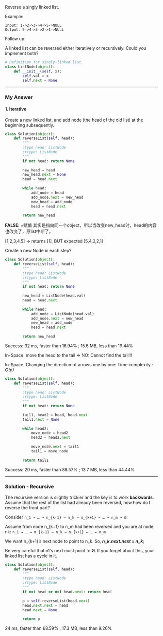 Reverse a singly linked list.

Example:
```
Input: 1->2->3->4->5->NULL
Output: 5->4->3->2->1->NULL
```

Follow up:

A linked list can be reversed either iteratively or recursively. Could you implement both?

```python
# Definition for singly-linked list.
class ListNode(object):
    def __init__(self, x):
        self.val = x
        self.next = None
```

---
### My Answer
#### 1. Iterative
Create a new linked list, and add node (the head of the old list) at the beginning subsequently.

```python
class Solution(object):
    def reverseList(self, head):
        """
        :type head: ListNode
        :rtype: ListNode
        """
        if not head: return None
        
        new_head = head
        new_head.next = None
        head = head.next
        
        while head:
            add_node = head
            add_node.next = new_head
            new_head = add_node
            head = head.next
            
        return new_head
```        
**FALSE**: =赋值 其实是指向同一个object，所以当改变new_head时，head的内容也改变了，原list中断了。

[1,2,3,4,5] -> returns [1], BUT expected [5,4,3,2,1]

Create a new Node in each step?
```python
class Solution(object):
    def reverseList(self, head):
        """
        :type head: ListNode
        :rtype: ListNode
        """
        if not head: return None
        
        new_head = ListNode(head.val)
        head = head.next
        
        while head:
            add_node = ListNode(head.val)
            add_node.next = new_head
            new_head = add_node
            head = head.next
            
        return new_head
```        
Success: 32 ms, faster than 16.94%  ;  15.6 MB, less than 19.44%         

In-Space: move the head to the tail => NO: Cannot find the tail!!!

In-Space: Changing the direction of arrows one by one: Time complexity : _O(n)_
```python
class Solution(object):
    def reverseList(self, head):
        """
        :type head: ListNode
        :rtype: ListNode
        """
        if not head: return None
        
        tail1, head2 = head, head.next
        tail1.next = None
        
        while head2:
            move_node = head2
            head2 = head2.next
            
            move_node.next = tail1
            tail1 = move_node
            
        return tail1
```        
Success: 20 ms, faster than 88.57% ; 13.7 MB, less than 44.44% 

---
### Solution - Recursive
The recursive version is slightly trickier and the key is to work **backwards**. Assume that the rest of the list had already been reversed, now how do I reverse the front part?

Consider `n_1 → … → n_{k-1} → n_k → n_{k+1} → … → n_m → Ø`:

Assume from node n_{k+1} to n_m had been reversed and you are at node nk: `n_1 → … → n_{k-1} → n_k → n_{k+1} ← … ← n_m`

We want n_{k+1}’s next node to point to n_k. So, _**n_k.next.next = n_k**_;

Be very careful that n1's next must point to Ø. If you forget about this, your linked list has a cycle in it. 
```python
class Solution(object):
    def reverseList(self, head):
        """
        :type head: ListNode
        :rtype: ListNode
        """
        if not head or not head.next: return head
        
        p = self.reverseList(head.next)
        head.next.next = head
        head.next = None
            
        return p
```        
24 ms, faster than 68.59% ; 17.3 MB, less than 9.26%




